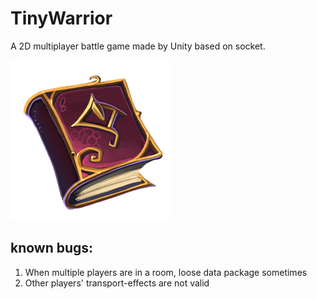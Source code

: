# TinyWarrior

A 2D multiplayer battle game made by Unity based on socket.

![TinyWarrior.png](/Assets/Sources/UI/icon.png)

## known bugs:

1. When multiple players are in a room, loose data package sometimes
2. Other players' transport-effects are not valid
